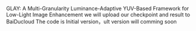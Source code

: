 GLAY: A Multi-Granularity Luminance-Adaptive YUV-Based Framework for Low-Light Image Enhancement
we will upload our checkpoint and result to BaiDucloud
The code is Initial version，ult version will comming soon
